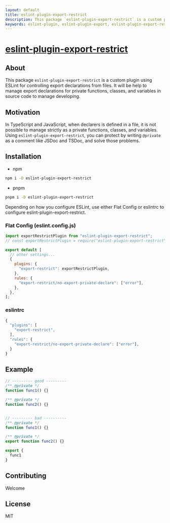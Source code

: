 ```yaml
---
layout: default
title: eslint-plugin-export-restrict
description: This package `eslint-plugin-export-restrict` is a custom plugin using ESLint for controlling export declarations from files. It will be help to manage export declarations for private functions, classes, and variables in source code to manage developing.
keywords: eslint-plugin, eslint-plugin-export, eslint-plugin-export-restrict, eslint-no-export, eslint-export-restrict
---
```


# [eslint-plugin-export-restrict](https://github.com/tsukuha/eslint-plugin-export-restrict)

## About
This package `eslint-plugin-export-restrict` is a custom plugin using ESLint for controlling export declarations from files.
It will be help to manage export declarations for private functions, classes, and variables in source code to manage developing.

## Motivation
In TypeScript and JavaScript, when declarers is defined in a file, it is not possible to manage strictly as a private functions, classes, and variables.  
Using `eslint-plugin-export-restrict`, you can protect by writing `@private` as a comment like JSDoc and TSDoc, and solve those problems.  

## Installation
- npm
```sh
npm i -D eslint-plugin-export-restrict
```

- pnpm
```sh
pnpm i -D eslint-plugin-export-restrict
```

Depending on how you configure ESLint, use either Flat Config or eslintrc to configure eslint-plugin-export-restrict.

### Flat Config (eslint.config.js)

```js
import exportRestrictPlugin from "eslint-plugin-export-restrict";
// const exportRestrictPlugin = require("eslint-plugin-export-restrict");

export default [
  // other settings...
  {
    plugins: {
      "export-restrict": exportRestrictPlugin,
    },
    rules: {
      "export-restrict/no-export-private-declare": ["error"],
    },
  },
];
```

### eslintrc

```js
{
  "plugins": [
    "export-restrict",
  ],
  "rules": {
    "export-restrict/no-export-private-declare": ["error"],
  }
}
```

## Example

```ts
// --------- good ---------
/** @private */
function func1() {}

/** @private */
function func2() {}


// --------- bad ----------
/** @private */
function func1() {}

/** @private */
export function func2() {}

export {
  func1
}
```

## Contributing

Welcome

## License

MIT
